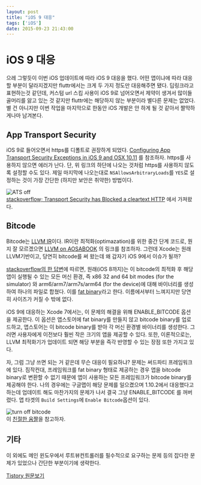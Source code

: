 ```yaml
---
layout: post
title: "iOS 9 대응"
tags: ['iOS']
date: 2015-09-23 21:43:00
---
```

# iOS 9 대응

으레 그렇듯이 이번 iOS 업데이트에 따라 iOS 9 대응을 했다. 어떤 앱이냐에 따라 대응할 부분이 달라지겠지만 fluttr에서는 크게 두 가지 정도만 대응해주면 됐다. 딥링크라고 표현하는것 같던데, 커스텀 url 스킴 사용이 iOS 9로 넘어오면서 제약이 생겨서 많이들 골머리를 앓고 있는 것 같지만 fluttr에는 해당하지 않는 부분이라 별다른 문제는 없었다. 별 건 아니지만 이번 작업을 마지막으로 한동안 iOS 개발은 안 하게 될 것 같아서 짤막하게나마 남겨본다. 

## App Transport Security

iOS 9로 들어오면서 https를 디폴트로 권장하게 되었다. [Configuring App Transport Security Exceptions in iOS 9 and OSX 10.11](http://ste.vn/2015/06/10/configuring-app-transport-security-ios-9-osx-10-11/) 를 참조하자. https를 사용하지 않으면 에러가 난다. 단, 위 링크의 하단에 나오는 것처럼 https를 사용하지 않도록 설정할 수도 있다. 제일 마지막에 나오는대로 `NSAllowsArbitraryLoads`를 `YES`로 설정하는 것이 가장 간단한 (하지만 보안은 취약한) 방법이다.

![ATS off](http://i.stack.imgur.com/QSnGS.png)  
[stackoverflow; Transport Security has Blocked a cleartext HTTP](http://stackoverflow.com/questions/31254725/transport-security-has-blocked-a-cleartext-http) 에서 가져왔다.

## Bitcode

Bitcode는 [LLVM IR](https://en.wikipedia.org/wiki/LLVM#LLVM_Intermediate_Representation)이다. IR이란 최적화(optimazation)를 위한 중간 단계 코드로, 뭔지 잘 모르겠으면 [LLVM on AOSABOOK](http://khanrc.tistory.com/entry/LLVM-on-AOSABOOK) 의 링크를 참조하자. 그런데 Xcode는 원래 LLVM기반이고, 당연히 bitcode를 써 왔는데 왜 갑자기 iOS 9에서 이슈가 될까?

[stackoverflow의 한 답변](http://stackoverflow.com/questions/31088618/impact-of-xcode-build-options-enable-bitcode-yes-no)에 따르면, 원래(iOS 8까지)는 이 bitcode의 최적화 후 해당 앱이 실행될 수 있는 모든 머신 환경, 즉 x86 32 and 64 bit modes (for the simulator) 와 arm6/arm7/arm7s/arm64 (for the device)에 대해 바이너리를 생성하여 하나의 파일로 합쳤다. 이를 [fat binary](https://en.wikipedia.org/wiki/Fat_binary#Apple.27s_Universal_binary)라고 한다. 이름에서부터 느껴지지만 당연히 사이즈가 커질 수 밖에 없다. 

iOS 9에 대응하는 Xcode 7에서는, 이 문제의 해결을 위해 ENABLE_BITCODE 옵션을 제공한다. 이 옵션은 앱스토어에 fat binary를 만들지 않고 bitcode binary를 업로드하고, 앱스토어는 이 bitcode binary를 받아 각 머신 환경별 바이너리를 생성한다. 그러면 사용자에게 이전보다 훨씬 작은 크기의 앱을 제공할 수 있다. 또한, 이론적으로는, LLVM 최적화기가 업데이트 되면 해당 부분을 즉각 반영할 수 있는 장점 또한 가지고 있다.

자, 그럼 그냥 쓰면 되는 거 같은데 무슨 대응이 필요하냐? 문제는 써드파티 프레임워크에 있다. 짐작컨대, 프레임워크를 fat binary 형태로 제공하는 경우 앱을 bitcode binary로 변환할 수 없기 때문에 앱이 사용하는 모든 프레임워크가 bitcode binary를 제공해야 한다. 나의 경우에는 구글맵이 해당 문제를 일으켰으며 1.10.2에서 대응했다고 하는데 업데이트 해도 마찬가지의 문제가 나서 결국 그냥 ENABLE_BITCODE 를 꺼버렸다. 앱 타겟의 `Build Settings`에 `Enable Bitcode`옵션이 있다. 

![turn off bitcode](http://i.stack.imgur.com/wkNX0.gif)  
이 [친절한 움짤](http://stackoverflow.com/questions/30848208/new-warnings-in-ios9)을 참고하자.

## 기타

이 외에도 메인 윈도우에서 루트뷰컨트롤러를 필수적으로 요구하는 문제 등의 잡다한 문제가 있었으나 간단한 부분이기에 생략한다.


[Tistory 원문보기](http://khanrc.tistory.com/119)
